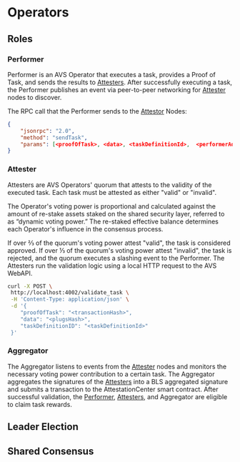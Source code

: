 # Operators

## Roles

### Performer

Performer is an AVS Operator that executes a task, provides a Proof of Task, and sends the results to [Attesters](#attester). After successfully executing a task, the Performer publishes an event via peer-to-peer networking for [Attester](#attester) nodes to discover.

The RPC call that the Performer sends to the [Attestor](#attester) Nodes:

```json
{
    "jsonrpc": "2.0",
    "method": "sendTask",
    "params": [<proofOfTask>, <data>, <taskDefinitionId>,  <performerAddress>, <signature>]
}
```

### Attester

Attesters are AVS Operators' quorum that attests to the validity of the executed task. Each task must be attested as either "valid" or "invalid".

The Operator's voting power is proportional and calculated against the amount of re-stake assets staked on the shared security layer, referred to as “dynamic voting power.” The re-staked effective balance determines each Operator's influence in the consensus process.

If over ⅔ of the quorum's voting power attest "valid", the task is considered approved. If over ⅓ of the quorum's voting power attest "invalid", the task is rejected, and the quorum executes a slashing event to the Performer. The Attesters run the validation logic using a local HTTP request to the AVS WebAPI.

```bash
curl -X POST \
 http://localhost:4002/validate_task \
 -H 'Content-Type: application/json' \
 -d '{
    "proofOfTask": "<transactionHash>",
    "data": "<plugsHash>",
    "taskDefinitionID": "<taskDefinitionId>"
 }'
```

### Aggregator

The Aggregator listens to events from the [Attester](#attester) nodes and monitors the necessary voting power contribution to a certain task. The Aggregator aggregates the signatures of the [Attesters](#attester) into a BLS aggregated signature and submits a transaction to the AttestationCenter smart contract. After successful validation, the [Performer](#performer), [Attesters](#attester), and Aggregator are eligible to claim task rewards.

## Leader Election

## Shared Consensus
